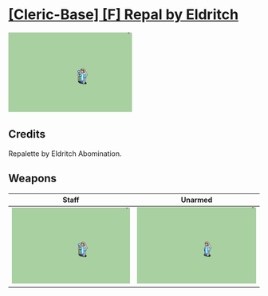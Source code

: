 # [\[Cleric-Base\] \[F\] Repal by Eldritch](./)
 

<img src="./7.%20Staff/Staff_000.png" alt="[Cleric-Base] [F] Repal by Eldritch standing" />

## Credits

Repalette by Eldritch Abomination.

## Weapons
 

|Staff |Unarmed |
|  :---: | :---: |
| <img alt="Staff animation" src="./7.%20Staff/Staff.gif" /> | <img alt="Unarmed animation" src="./8.%20Unarmed/Unarmed.gif" /> |
